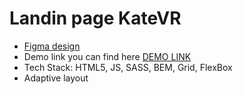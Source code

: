 # Landin page KateVR

* [Figma design](https://www.figma.com/file/hhtGde1r4hMr5wghrKm6vl/KatVR?node-id=159%3A0)
* Demo link you can find here [DEMO LINK](https://alexmogwaiii.github.io/layout_KateVR/)
* Tech Stack: HTML5, JS, SASS, BEM, Grid, FlexBox
* Adaptive layout

